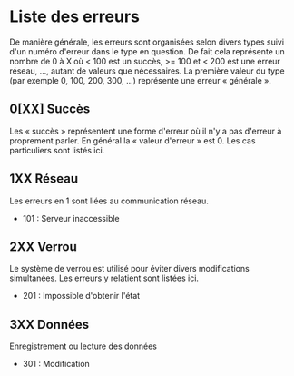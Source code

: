 Liste des erreurs
=================

De manière générale, les erreurs sont organisées selon divers types suivi d'un numéro d'erreur dans le type en question. De fait cela représente un nombre de 0 à X où < 100 est un succès, >= 100 et < 200 est une erreur réseau, ..., autant de valeurs que nécessaires. La première valeur du type (par exemple 0, 100, 200, 300, ...) représente une erreur « générale ».

0[XX] Succès
------------

Les « succès » représentent une forme d'erreur où il n'y a pas d'erreur à proprement parler. En général la « valeur d'erreur » est 0. Les cas particuliers sont listés ici.

1XX Réseau
----------

Les erreurs en 1 sont liées au communication réseau.

- 101 : Serveur inaccessible

2XX Verrou
----------

Le système de verrou est utilisé pour éviter divers modifications simultanées. Les erreurs y relatient sont listées ici.

- 201 : Impossible d'obtenir l'état

3XX Données
-----------

Enregistrement ou lecture des données

- 301 : Modification
